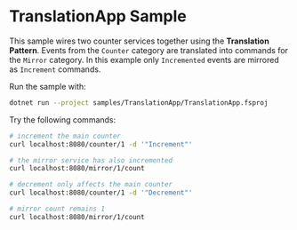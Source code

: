 # TranslationApp Sample

This sample wires two counter services together using the **Translation Pattern**.
Events from the `Counter` category are translated into commands for the
`Mirror` category. In this example only `Incremented` events are mirrored as
`Increment` commands.

Run the sample with:

```bash
dotnet run --project samples/TranslationApp/TranslationApp.fsproj
```

Try the following commands:

```bash
# increment the main counter
curl localhost:8080/counter/1 -d '"Increment"'

# the mirror service has also incremented
curl localhost:8080/mirror/1/count

# decrement only affects the main counter
curl localhost:8080/counter/1 -d '"Decrement"'

# mirror count remains 1
curl localhost:8080/mirror/1/count
```
